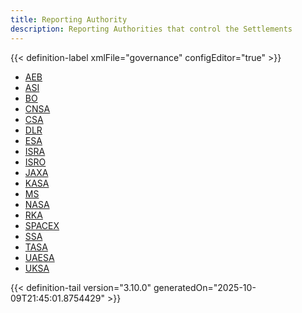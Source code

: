 ```yaml
---
title: Reporting Authority
description: Reporting Authorities that control the Settlements
---
```




<!-- This is generated by the MarsSim HelpGenertor, do not edit. -->

{{< definition-label xmlFile="governance" configEditor="true" >}}


- [AEB](../authority/aeb)
- [ASI](../authority/asi)
- [BO](../authority/bo)
- [CNSA](../authority/cnsa)
- [CSA](../authority/csa)
- [DLR](../authority/dlr)
- [ESA](../authority/esa)
- [ISRA](../authority/isra)
- [ISRO](../authority/isro)
- [JAXA](../authority/jaxa)
- [KASA](../authority/kasa)
- [MS](../authority/ms)
- [NASA](../authority/nasa)
- [RKA](../authority/rka)
- [SPACEX](../authority/spacex)
- [SSA](../authority/ssa)
- [TASA](../authority/tasa)
- [UAESA](../authority/uaesa)
- [UKSA](../authority/uksa)


{{< definition-tail version="3.10.0" generatedOn="2025-10-09T21:45:01.8754429" >}}


